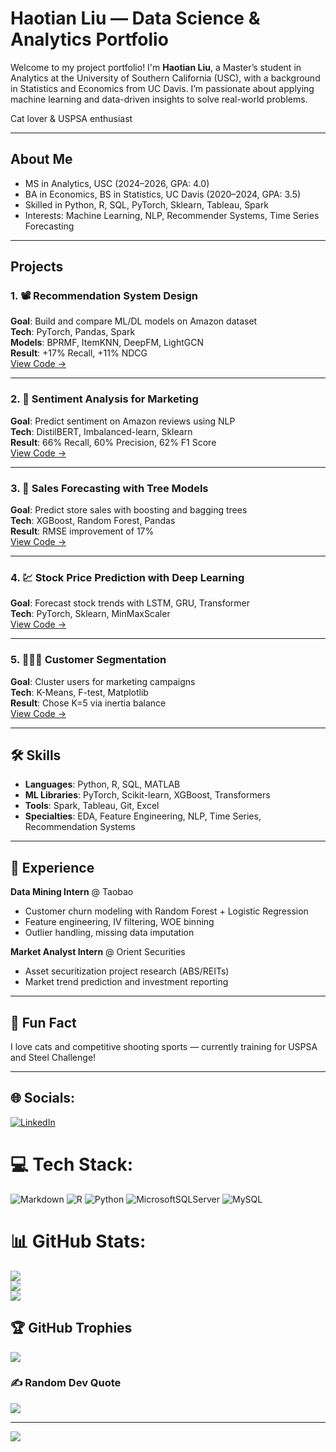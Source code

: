 # Haotian Liu — Data Science & Analytics Portfolio

Welcome to my project portfolio! I'm **Haotian Liu**, a Master’s student in Analytics at the University of Southern California (USC), with a background in Statistics and Economics from UC Davis. I’m passionate about applying machine learning and data-driven insights to solve real-world problems.

  Cat lover & USPSA enthusiast

---

## About Me

-  MS in Analytics, USC (2024–2026, GPA: 4.0)
-  BA in Economics, BS in Statistics, UC Davis (2020–2024, GPA: 3.5)
-  Skilled in Python, R, SQL, PyTorch, Sklearn, Tableau, Spark
-  Interests: Machine Learning, NLP, Recommender Systems, Time Series Forecasting

---

##  Projects

### 1. 📽️ Recommendation System Design
**Goal**: Build and compare ML/DL models on Amazon dataset  
**Tech**: PyTorch, Pandas, Spark  
**Models**: BPRMF, ItemKNN, DeepFM, LightGCN  
**Result**: +17% Recall, +11% NDCG  
[View Code →](#)

---

### 2. 📝 Sentiment Analysis for Marketing
**Goal**: Predict sentiment on Amazon reviews using NLP  
**Tech**: DistilBERT, Imbalanced-learn, Sklearn  
**Result**: 66% Recall, 60% Precision, 62% F1 Score  
[View Code →](#)

---

### 3. 🏪 Sales Forecasting with Tree Models
**Goal**: Predict store sales with boosting and bagging trees  
**Tech**: XGBoost, Random Forest, Pandas  
**Result**: RMSE improvement of 17%  
[View Code →](#)

---

### 4. 💹 Stock Price Prediction with Deep Learning
**Goal**: Forecast stock trends with LSTM, GRU, Transformer  
**Tech**: PyTorch, Sklearn, MinMaxScaler  
[View Code →](#)

---

### 5. 🧑‍🤝‍🧑 Customer Segmentation
**Goal**: Cluster users for marketing campaigns  
**Tech**: K-Means, F-test, Matplotlib  
**Result**: Chose K=5 via inertia balance  
[View Code →](#)

---

## 🛠️ Skills

- **Languages**: Python, R, SQL, MATLAB  
- **ML Libraries**: PyTorch, Scikit-learn, XGBoost, Transformers  
- **Tools**: Spark, Tableau, Git, Excel  
- **Specialties**: EDA, Feature Engineering, NLP, Time Series, Recommendation Systems

---

## 💼 Experience

**Data Mining Intern** @ Taobao  
- Customer churn modeling with Random Forest + Logistic Regression  
- Feature engineering, IV filtering, WOE binning  
- Outlier handling, missing data imputation

**Market Analyst Intern** @ Orient Securities  
- Asset securitization project research (ABS/REITs)  
- Market trend prediction and investment reporting

---

## 🧸 Fun Fact

I love cats and competitive shooting sports — currently training for USPSA and Steel Challenge!

---





## 🌐 Socials:
[![LinkedIn](https://img.shields.io/badge/LinkedIn-%230077B5.svg?logo=linkedin&logoColor=white)](https://linkedin.com/in/haotianliutony) 

# 💻 Tech Stack:
![Markdown](https://img.shields.io/badge/markdown-%23000000.svg?style=for-the-badge&logo=markdown&logoColor=white) ![R](https://img.shields.io/badge/r-%23276DC3.svg?style=for-the-badge&logo=r&logoColor=white) ![Python](https://img.shields.io/badge/python-3670A0?style=for-the-badge&logo=python&logoColor=ffdd54) ![MicrosoftSQLServer](https://img.shields.io/badge/Microsoft%20SQL%20Server-CC2927?style=for-the-badge&logo=microsoft%20sql%20server&logoColor=white) ![MySQL](https://img.shields.io/badge/mysql-4479A1.svg?style=for-the-badge&logo=mysql&logoColor=white)
# 📊 GitHub Stats:
![](https://github-readme-stats.vercel.app/api?username=sprayyyyy&theme=default&hide_border=false&include_all_commits=false&count_private=false)<br/>
![](https://nirzak-streak-stats.vercel.app/?user=sprayyyyy&theme=default&hide_border=false)<br/>
![](https://github-readme-stats.vercel.app/api/top-langs/?username=sprayyyyy&theme=default&hide_border=false&include_all_commits=false&count_private=false&layout=compact)

## 🏆 GitHub Trophies
![](https://github-profile-trophy.vercel.app/?username=sprayyyyy&theme=default&no-frame=false&no-bg=true&margin-w=4)

### ✍️ Random Dev Quote
![](https://quotes-github-readme.vercel.app/api?type=horizontal&theme=light)

---
[![](https://visitcount.itsvg.in/api?id=sprayyyyy&icon=0&color=0)](https://visitcount.itsvg.in)

<!-- Proudly created with GPRM ( https://gprm.itsvg.in ) -->
